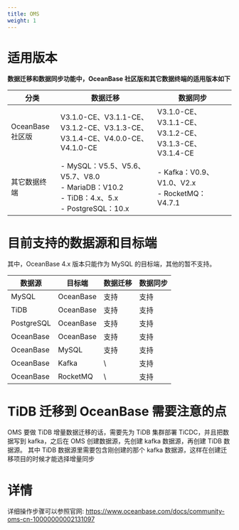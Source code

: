 ```yaml
---
title: OMS
weight: 1
---
```


# 适用版本
**数据迁移和数据同步功能中，OceanBase 社区版和其它数据终端的适用版本如下**

| 分类 | 数据迁移 | 数据同步 |
| --- | --- | --- |
| OceanBase 社区版 | V3.1.0-CE、V3.1.1-CE、V3.1.2-CE、V3.1.3-CE、V3.1.4-CE、V4.0.0-CE、V4.1.0-CE | V3.1.0-CE、V3.1.1-CE、V3.1.2-CE、V3.1.3-CE、V3.1.4-CE |
| 其它数据终端 | - MySQL：V5.5、V5.6、V5.7、V8.0<br> - MariaDB：V10.2<br> - TiDB：4.x、5.x<br> - PostgreSQL：10.x |- Kafka：V0.9、V1.0、V2.x<br> - RocketMQ：V4.7.1 |


# **目前支持的数据源和目标端**
其中，OceanBase 4.x 版本只能作为 MySQL 的目标端，其他的暂不支持。

| 数据源 | 目标端 | 数据迁移 | 数据同步 |
| --- | --- | --- | --- |
| MySQL | OceanBase | 支持 | 支持 |
| TiDB | OceanBase | 支持 | 支持 |
| PostgreSQL | OceanBase | 支持 | 支持 |
| OceanBase | OceanBase | 支持 | 支持 |
| OceanBase | MySQL | 支持 | 支持 |
| OceanBase | Kafka | \\ | 支持 |
| OceanBase | RocketMQ | \\ | 支持 |

# TiDB 迁移到 OceanBase 需要注意的点
OMS 要做 TiDB 增量数据迁移的话，需要先为 TiDB 集群部署 TiCDC，并且把数据写到 kafka，之后在 OMS 创建数据源，先创建 kafka 数据源，再创建 TiDB 数据源。
其中 TiDB 数据源里需要包含刚创建的那个 kafka 数据源，这样在创建迁移项目的时候才能选择增量同步

# 详情
详细操作步骤可以参照官网: https://www.oceanbase.com/docs/community-oms-cn-10000000002131097
